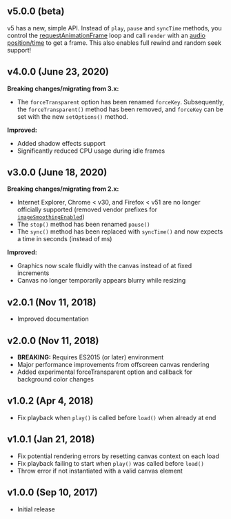 ## v5.0.0 (beta)

v5 has a new, simple API. Instead of `play`, `pause` and `syncTime` methods, you control the [requestAnimationFrame](https://developer.mozilla.org/en-US/docs/Web/API/window/requestAnimationFrame) loop and call `render` with an [audio position/time](https://developer.mozilla.org/en-US/docs/Web/HTML/Element/audio#attr-currentTime) to get a frame. This also enables full rewind and random seek support!

## v4.0.0 (June 23, 2020)

**Breaking changes/migrating from 3.x:**
- The `forceTransparent` option has been renamed `forceKey`. Subsequently, the `forceTransparent()` method has been removed, and `forceKey` can be set with the new `setOptions()` method.

**Improved:**
- Added shadow effects support
- Significantly reduced CPU usage during idle frames

## v3.0.0 (June 18, 2020)

**Breaking changes/migrating from 2.x:**
- Internet Explorer, Chrome < v30, and Firefox < v51 are no longer officially supported (removed vendor prefixes for [`imageSmoothingEnabled`](https://developer.mozilla.org/en-US/docs/Web/API/CanvasRenderingContext2D/imageSmoothingEnabled))
- The `stop()` method has been renamed `pause()`
- The `sync()` method has been replaced with `syncTime()` and now expects a time in seconds (instead of ms)

**Improved:**
- Graphics now scale fluidly with the canvas instead of at fixed increments
- Canvas no longer temporarily appears blurry while resizing

## v2.0.1 (Nov 11, 2018)

- Improved documentation

## v2.0.0 (Nov 11, 2018)

- **BREAKING:** Requires ES2015 (or later) environment
- Major performance improvements from offscreen canvas rendering
- Added experimental forceTransparent option and callback for background color changes

## v1.0.2 (Apr 4, 2018)

- Fix playback when `play()` is called before `load()` when already at end

## v1.0.1 (Jan 21, 2018)

- Fix potential rendering errors by resetting canvas context on each load
- Fix playback failing to start when `play()` was called before `load()`
- Throw error if not instantiated with a valid canvas element

## v1.0.0 (Sep 10, 2017)

- Initial release
